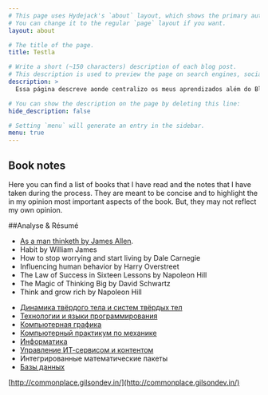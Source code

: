 ```yaml
---
# This page uses Hydejack's `about` layout, which shows the primary author's picture and about text at the top.
# You can change it to the regular `page` layout if you want.
layout: about

# The title of the page.
title: Testla

# Write a short (~150 characters) description of each blog post.
# This description is used to preview the page on search engines, social media, etc.
description: >
  Essa página descreve aonde centralizo os meus aprendizados além do Blog

# You can show the description on the page by deleting this line:
hide_description: false

# Setting `menu` will generate an entry in the sidebar.
menu: true
---
```


## Book notes

Here you can find a list of books that I have read and the notes that I have taken during the process. They are meant to be concise and to highlight the in my opinion most important aspects of the book. But, they may not reflect my own opinion.

##Analyse & Résumé

- <a href="{{ site.baseurl }}/pdfs/resume_online.pdf" target="_blank">As a man thinketh by James Allen</a>.
- Habit by William James
- How to stop worrying and start living by Dale Carnegie
- Influencing human behavior by Harry Overstreet
- The Law of Success in Sixteen Lessons by Napoleon Hill
- The Magic of Thinking Big by David Schwartz
- Think and grow rich by Napoleon Hill
* [Динамика твёрдого тела и систем твёрдых тел](/_posts/2012-03-27-django-testes-unitarios-views-com-login-required)
* [Технологии и языки программирования](/pages/python/main)
* [Компьютерная графика](/pages/graphics/main)
* [Компьютерный практикум по механике](/pages/matlab/main)
* [Информатика](/pages/informatics/main)
* [Управление ИТ-сервисом и контентом](/pages/it/main)
* Интегрированные математические пакеты
* [Базы данных](/pages/databases/main)

[http://commonplace.gilsondev.in/](http://commonplace.gilsondev.in/)
